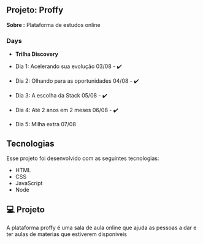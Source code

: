 ## Projeto: Proffy

**Sobre :** Plataforma de estudos online

### Days

- **Trilha Discovery**
* Dia 1: Acelerando sua evolução 03/08 - ✔️

* Dia 2: Olhando para as oportunidades 04/08 - ✔️
* Dia 3: A escolha da Stack 05/08 - ✔️
* Dia 4: Até 2 anos em 2 meses 06/08 - ✔️
* Dia 5: Milha extra 07/08

## Tecnologias

Esse projeto foi desenvolvido com as seguintes tecnologias:

* HTML
* CSS
* JavaScript
* Node

## 💻 Projeto

A plataforma proffy  é uma sala de aula online  que ajuda as pessoas a dar e ter aulas de materias que estiverem disponiveis
